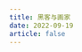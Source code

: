 ```yaml
---
title: 黑客与画家
date: 2022-09-19
article: false
---
```


<PDF url="http://www.deadly-exception.icu:7779/pdf/%E6%8A%80%E6%9C%AF/%E9%BB%91%E5%AE%A2%E4%B8%8E%E7%94%BB%E5%AE%B6.pdf" height="880px"/>
